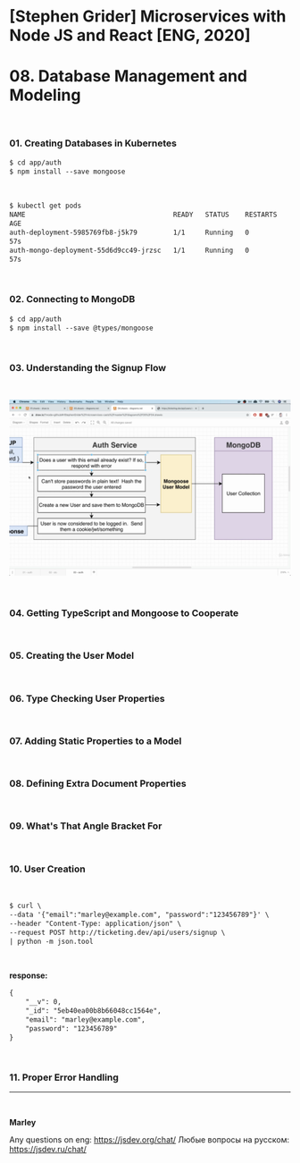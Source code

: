 # [Stephen Grider] Microservices with Node JS and React [ENG, 2020]

# 08. Database Management and Modeling

<br/>

### 01. Creating Databases in Kubernetes

    $ cd app/auth
    $ npm install --save mongoose

<br/>

    $ kubectl get pods
    NAME                                     READY   STATUS    RESTARTS   AGE
    auth-deployment-5985769fb8-j5k79         1/1     Running   0          57s
    auth-mongo-deployment-55d6d9cc49-jrzsc   1/1     Running   0          57s

<br/>

### 02. Connecting to MongoDB

    $ cd app/auth
    $ npm install --save @types/mongoose

<br/>

### 03. Understanding the Signup Flow

<br/>

![Application](/img/pic-08-01.png?raw=true)

<br/>

### 04. Getting TypeScript and Mongoose to Cooperate

<br/>

### 05. Creating the User Model

<br/>

### 06. Type Checking User Properties

<br/>

### 07. Adding Static Properties to a Model

<br/>

### 08. Defining Extra Document Properties

<br/>

### 09. What's That Angle Bracket For

<br/>

### 10. User Creation

<br/>

```
$ curl \
--data '{"email":"marley@example.com", "password":"123456789"}' \
--header "Content-Type: application/json" \
--request POST http://ticketing.dev/api/users/signup \
| python -m json.tool
```

<br/>

**response:**

```
{
    "__v": 0,
    "_id": "5eb40ea00b8b66048cc1564e",
    "email": "marley@example.com",
    "password": "123456789"
}

```

<br/>

### 11. Proper Error Handling

---

<br/>

**Marley**

Any questions on eng: https://jsdev.org/chat/
Любые вопросы на русском: https://jsdev.ru/chat/
